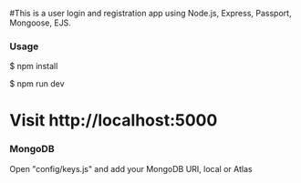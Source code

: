 #This is a user login and registration app using Node.js, Express, Passport, Mongoose, EJS.

### Usage


$ npm install

$ npm run dev

# Visit http://localhost:5000


### MongoDB

Open "config/keys.js" and add your MongoDB URI, local or Atlas
